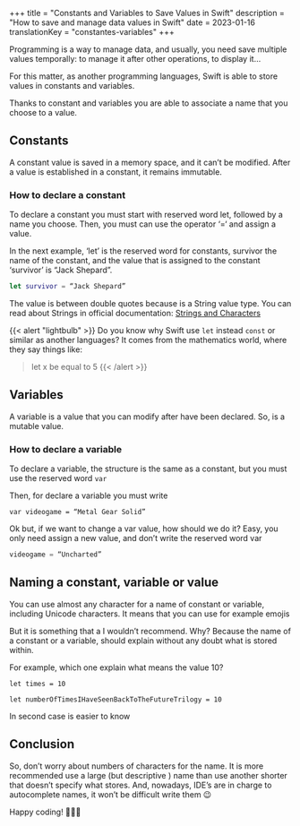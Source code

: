 +++
title = "Constants and Variables to Save Values in Swift"
description = "How to save and manage data values in Swift"
date = 2023-01-16
translationKey = "constantes-variables"
+++

Programming is a way to manage data, and usually, you need save multiple values temporally: to manage it after other operations, to display it…

For this matter, as another programming languages, Swift is able to store values in constants and variables.

Thanks to constant and variables you are able to associate a name that you choose to a value.

## Constants
A constant value is saved in a memory space, and it can’t be modified. After a value is established in a constant, it remains immutable.

### How to declare a constant
To declare a constant you must start with reserved word let, followed by a name you choose. Then, you must can use the operator ‘=‘ and assign a value.

In the next example, ‘let’ is the reserved word for constants, survivor the name of the constant, and the value that is assigned to the constant ‘survivor’ is “Jack Shepard”. 

```swift
let survivor = “Jack Shepard”
```

The value is between double quotes because is a String value type. You can read about Strings in official documentation: [Strings and Characters](https://docs.swift.org/swift-book/LanguageGuide/StringsAndCharacters.html) 

{{< alert "lightbulb" >}}
Do you know why Swift use `let` instead `const` or similar as another languages?
It comes from the mathematics world, where they say things like:
> let x be equal to 5
{{< /alert >}}

## Variables
A variable is a value that you can modify after have been declared. So, is a mutable value.

### How to declare a variable
To declare a variable, the structure is the same as a constant, but you must use the reserved word `var`

Then, for declare a variable you must write

```
var videogame = “Metal Gear Solid”
```

Ok but, if we want to change a var value, how should we do it? Easy, you only need assign a new value, and don’t write the reserved word var

```swift
videogame = “Uncharted”
```

## Naming a constant, variable or value
You can use almost any character for a name of constant or variable, including Unicode characters. It means that you can use for example emojis

But it is something that a I wouldn’t recommend. Why? Because the name of a constant or a variable, should explain without any doubt what is stored within.

For example, which one explain what means the value 10?

```
let times = 10

let numberOfTimesIHaveSeenBackToTheFutureTrilogy = 10
```
In second case is easier to know

## Conclusion

So, don’t worry about numbers of characters for the name. It is more recommended use a large (but descriptive ) name than use another shorter that doesn’t specify what stores. And, nowadays, IDE’s are in charge to autocomplete names, it won’t be difficult write them 😉

Happy coding! 👨🏻‍💻
